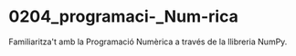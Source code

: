 # 0204_programaci-_Num-rica
Familiaritza't amb la Programació Numèrica a través de la llibreria NumPy.
